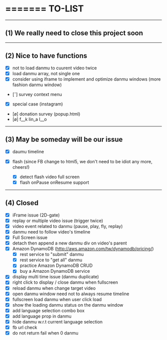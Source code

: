 =======
TO-LIST
=======

------------------------------------------------
(1) We really need to close this project soon
------------------------------------------------




------------------------------------------------
(2) Nice to have functions
------------------------------------------------

- [X] not to load danmu to cuurent video twice
- [X] load danmu array, not single one
- [X] consider using iframe to implement and optimize danmu windows (more fashion danmu window)
- [ˆ] survey context menu
- [X] special case (instagram) 
- [ø] donation survey (popup.html)
- [ø] f__k lin_a l__o


------------------------------------------------
(3) May be someday will be our issue
------------------------------------------------

- [X] daumu timeline

 - [X] flash (since FB change to html5, we don't need to be idiot any more, cheers!)
   - [X] detect flash video full screen
   - [X] flash onPause onResume support

------------------------------------------------
(4) Closed
------------------------------------------------   
   
- [X] iFrame issue (2D-gate)
- [X] replay or multiple video issue (trigger twice)
- [X] video event related to danmu (pause, play, fly, replay)
- [X] danmu need to follow video's timeline
- [X] Full Screen issue
- [X] detach then append a new danmu div on video's parent
- [X] Amazon DynamoDB (http://aws.amazon.com/tw/dynamodb/pricing/)
  - [X] rest service to "submit" danmu
  - [X] rest service to "get all" danmu
  - [X] practice Amazon DynamoDB CRUD 
  - [X] buy a Amazon DynamoDB service
  
- [X] display multi time issue  (danmu duplicate)
- [X] right click to display / close danmu when fullscreen 
- [X] reload danmu when change target video
- [X] open danmu window need not to always resume timeline
- [X] fullscreen load danmu when user click load
- [X] show the loading danmu status on the danmu window
- [X] add language selection combo box
- [X] add language prop in danmu
- [X] hide danmu w.r.t current language selection
- [X] fb url check
- [X] do not return fail when 0 danmu
